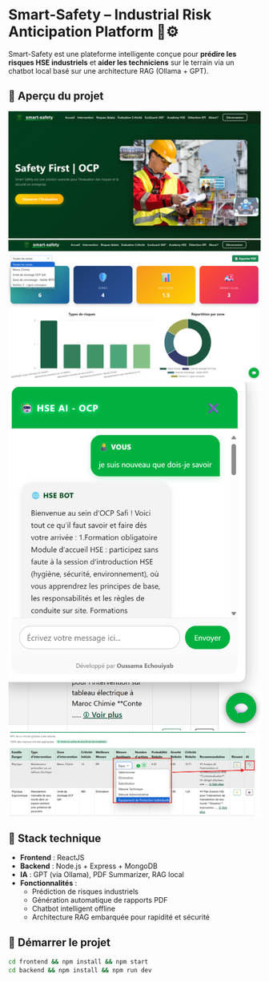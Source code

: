 # Smart-Safety – Industrial Risk Anticipation Platform 🧠⚙️

Smart-Safety est une plateforme intelligente conçue pour **prédire les risques HSE industriels** et **aider les techniciens** sur le terrain via un chatbot local basé sur une architecture RAG (Ollama + GPT).

## 📸 Aperçu du projet

![Acceuil](./screenshots/2Acceuil.png)
![Dashboard](./screenshots/8.0Dashboard.png)
![Chatbot](./screenshots/10Chatbot.png)
![Prédiction](./screenshots/5.2Choix_moyenInterv_AI.png)

## 🧩 Stack technique

- **Frontend** : ReactJS
- **Backend** : Node.js + Express + MongoDB
- **IA** : GPT (via Ollama), PDF Summarizer, RAG local
- **Fonctionnalités** :
  - Prédiction de risques industriels
  - Génération automatique de rapports PDF
  - Chatbot intelligent offline
  - Architecture RAG embarquée pour rapidité et sécurité

## 🚀 Démarrer le projet

```bash
cd frontend && npm install && npm start
cd backend && npm install && npm run dev
